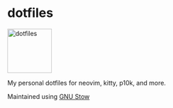 # dotfiles

<img src="https://freesvg.org/img/1535649195.png" width="100" height="100" alt="dotfiles" />

My personal dotfiles for neovim, kitty, p10k, and more.

Maintained using [GNU Stow](https://www.gnu.org/software/stow/)
